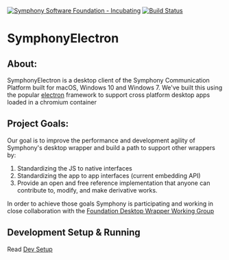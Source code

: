 [![Symphony Software Foundation - Incubating](https://cdn.rawgit.com/symphonyoss/contrib-toolbox/master/images/ssf-badge-incubating.svg)](https://symphonyoss.atlassian.net/wiki/display/FM/Incubating)
[![Build Status](https://travis-ci.org/symphonyoss/SymphonyElectron.svg?branch=master)](https://travis-ci.org/symphonyoss/SymphonyElectron)
# SymphonyElectron

## About:

SymphonyElectron is a desktop client of the Symphony Communication Platform built for macOS, Windows 10 and Windows 7. We've built this using the popular [electron](https://github.com/electron/electron) framework to support cross platform desktop apps loaded in a chromium container

## Project Goals:

Our goal is to improve the performance and development agility of Symphony's desktop wrapper and build a path to support other wrappers by:

1. Standardizing the JS to native interfaces
2. Standardizing the app to app interfaces (current embedding API)
3. Provide an open and free reference implementation that anyone can contribute to, modify, and make derivative works.

In order to achieve those goals Symphony is participating and working in close collaboration with the [Foundation Desktop Wrapper Working Group](https://symphonyoss.atlassian.net/wiki/display/WGDWAPI/Working+Group+-+Desktop+Wrapper+API)

## Development Setup & Running

Read [Dev Setup](./DEV_SETUP.md)